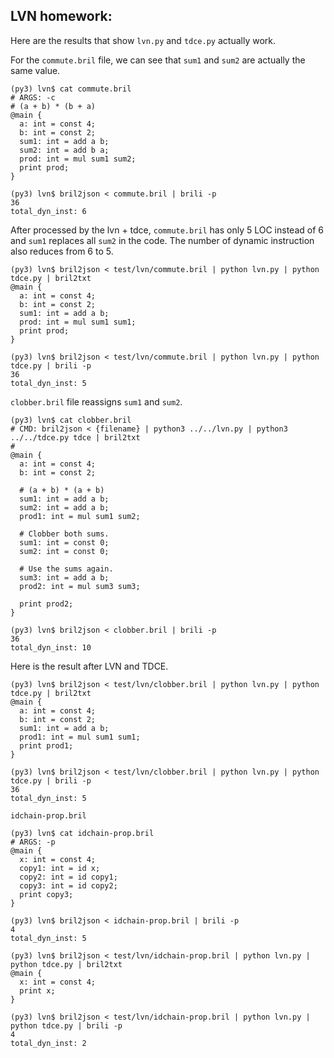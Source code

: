 LVN homework:
---

Here are the results that show ```lvn.py``` and ```tdce.py``` actually work. 

For the ```commute.bril``` file, we can see that ```sum1``` and ```sum2``` are
actually the same value.
```
(py3) lvn$ cat commute.bril
# ARGS: -c
# (a + b) * (b + a)
@main {
  a: int = const 4;
  b: int = const 2;
  sum1: int = add a b;
  sum2: int = add b a;
  prod: int = mul sum1 sum2;
  print prod;
}

(py3) lvn$ bril2json < commute.bril | brili -p
36
total_dyn_inst: 6
```

After processed by the lvn + tdce, ```commute.bril``` has only 5 LOC instead of
6 and `sum1` replaces all `sum2` in the code. The number of dynamic instruction
also reduces from 6 to 5. 

```
(py3) lvn$ bril2json < test/lvn/commute.bril | python lvn.py | python tdce.py | bril2txt
@main {
  a: int = const 4;
  b: int = const 2;
  sum1: int = add a b;
  prod: int = mul sum1 sum1;
  print prod;
}

(py3) lvn$ bril2json < test/lvn/commute.bril | python lvn.py | python tdce.py | brili -p
36
total_dyn_inst: 5
```

```clobber.bril``` file reassigns ```sum1``` and ```sum2```.
```
(py3) lvn$ cat clobber.bril
# CMD: bril2json < {filename} | python3 ../../lvn.py | python3 ../../tdce.py tdce | bril2txt
#
@main {
  a: int = const 4;
  b: int = const 2;

  # (a + b) * (a + b)
  sum1: int = add a b;
  sum2: int = add a b;
  prod1: int = mul sum1 sum2;

  # Clobber both sums.
  sum1: int = const 0;
  sum2: int = const 0;

  # Use the sums again.
  sum3: int = add a b;
  prod2: int = mul sum3 sum3;

  print prod2;
}

(py3) lvn$ bril2json < clobber.bril | brili -p
36
total_dyn_inst: 10
```

Here is the result after LVN and TDCE.
```
(py3) lvn$ bril2json < test/lvn/clobber.bril | python lvn.py | python tdce.py | bril2txt
@main {
  a: int = const 4;
  b: int = const 2;
  sum1: int = add a b;
  prod1: int = mul sum1 sum1;
  print prod1;
}

(py3) lvn$ bril2json < test/lvn/clobber.bril | python lvn.py | python tdce.py | brili -p
36
total_dyn_inst: 5
```

```idchain-prop.bril```
```
(py3) lvn$ cat idchain-prop.bril
# ARGS: -p
@main {
  x: int = const 4;
  copy1: int = id x;
  copy2: int = id copy1;
  copy3: int = id copy2;
  print copy3;
}

(py3) lvn$ bril2json < idchain-prop.bril | brili -p
4
total_dyn_inst: 5
```
```
(py3) lvn$ bril2json < test/lvn/idchain-prop.bril | python lvn.py | python tdce.py | bril2txt
@main {
  x: int = const 4;
  print x;
}

(py3) lvn$ bril2json < test/lvn/idchain-prop.bril | python lvn.py | python tdce.py | brili -p
4
total_dyn_inst: 2
```